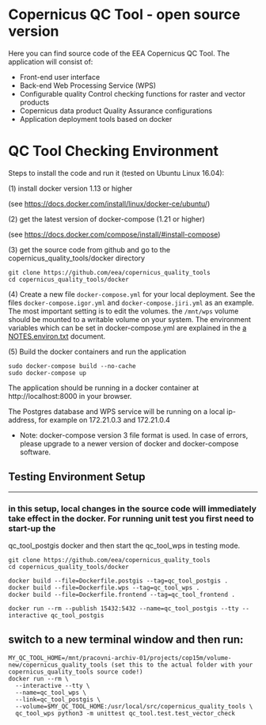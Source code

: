 # Copernicus QC Tool - open source version
Here you can find source code of the EEA Copernicus QC Tool.
The application will consist of:
* Front-end user interface
* Back-end Web Processing Service (WPS)
* Configurable quality Control checking functions for raster and vector products
* Copernicus data product Quality Assurance configurations
* Application deployment tools based on docker

# QC Tool Checking Environment
Steps to install the code and run it (tested on Ubuntu Linux 16.04):

(1) install docker version 1.13 or higher

(see https://docs.docker.com/install/linux/docker-ce/ubuntu/)

(2) get the latest version of docker-compose (1.21 or higher)

(see https://docs.docker.com/compose/install/#install-compose)

(3) get the source code from github and go to the copernicus_quality_tools/docker directory
```
git clone https://github.com/eea/copernicus_quality_tools
cd copernicus_quality_tools/docker
```

(4) Create a new file `docker-compose.yml` for your local deployment. See the files `docker-compose.igor.yml` and `docker-compose.jiri.yml`
as an example. The most important setting is to edit the volumes. the `/mnt/wps` volume should be mounted to a writable volume on your system. The environment variables which can be set in docker-compose.yml are explained in the [a NOTES.environ.txt](docker/.NOTES.environ.txt) document.

(5) Build the docker containers and run the application
```
sudo docker-compose build --no-cache
sudo docker-compose up
```

The application should be running in a docker container at http://localhost:8000 in your browser.

The Postgres database and WPS service will be running on a local ip-address, for example on 172.21.0.3 and 172.21.0.4

* Note: docker-compose version 3 file format is used. In case of errors, please upgrade to a newer version of docker and docker-compose software.

## Testing Environment Setup
----------------------------
### in this setup, local changes in the source code will immediately take effect in the docker. For running unit test you first need to start-up the
qc_tool_postgis docker and then start the qc_tool_wps in testing mode.
```
git clone https://github.com/eea/copernicus_quality_tools
cd copernicus_quality_tools/docker

docker build --file=Dockerfile.postgis --tag=qc_tool_postgis .
docker build --file=Dockerfile.wps --tag=qc_tool_wps .
docker build --file=Dockerfile.frontend --tag=qc_tool_frontend .

docker run --rm --publish 15432:5432 --name=qc_tool_postgis --tty --interactive qc_tool_postgis
```

## switch to a new terminal window and then run:
```
MY_QC_TOOL_HOME=/mnt/pracovni-archiv-01/projects/cop15m/volume-new/copernicus_quality_tools (set this to the actual folder with your copernicus_quality_tools source code!)
docker run --rm \
  --interactive --tty \
  --name=qc_tool_wps \
  --link=qc_tool_postgis \
  --volume=$MY_QC_TOOL_HOME:/usr/local/src/copernicus_quality_tools \
  qc_tool_wps python3 -m unittest qc_tool.test.test_vector_check
```
